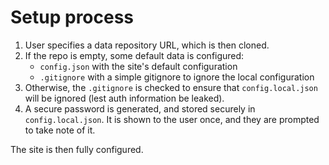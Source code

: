 # Setup process

1. User specifies a data repository URL, which is then cloned.
2. If the repo is empty, some default data is configured:
    * `config.json` with the site's default configuration
    * `.gitignore` with a simple gitignore to ignore the local configuration
3. Otherwise, the `.gitignore` is checked to ensure that `config.local.json`
   will be ignored (lest auth information be leaked).
4. A secure password is generated, and stored securely in `config.local.json`.
   It is shown to the user once, and they are prompted to take note of it.

The site is then fully configured.
